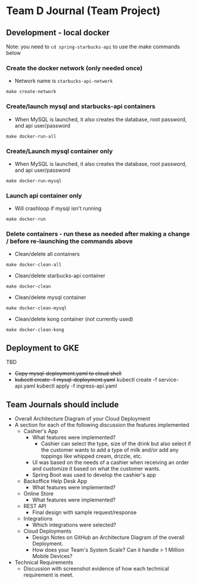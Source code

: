 # Team D Journal (Team Project)

## Development - local docker
Note: you need to `cd spring-starbucks-api` to use the make commands below
### Create the docker network (only needed once)
- Network name is `starbucks-api-network`
```
make create-network
```

### Create/launch mysql and starbucks-api containers
- When MySQL is launched, it also creates the database, root password, and api user/password
```
make docker-run-all
```

### Create/Launch mysql container only
- When MySQL is launched, it also creates the database, root password, and api user/password
```
make docker-run-mysql
```

### Launch api container only
- Will crashloop if mysql isn't running
```
make docker-run
```

###  Delete containers - run these as needed after making a change / before re-launching the commands above
- Clean/delete all containers
```
make docker-clean-all
```
- Clean/delete starbucks-api container
```
make docker-clean
```
- Clean/delete mysql container
```
make docker-clean-mysql
```
- Clean/delete kong container  (not currently used)
```
make docker-clean-kong
```

## Deployment to GKE
TBD
- ~~Copy mysql-deployment.yaml to cloud shell~~
- ~~kubectl create -f mysql-deployment.yaml~~
kubectl create -f service-api.yaml
kubectl apply -f ingress-api.yaml


## Team Journals should include
- Overall Architecture Diagram of your Cloud Deployment
- A section for each of the following discussion the features implemented
  - Cashier's App
    - What features were implemented?
      - Cashier can select the type, size of the drink but also select if the customer wants to add a type of milk and/or add any toppings like whipped cream, drizzle, etc.
    - UI was based on the needs of a cashier when receiving an order and customize it based on what the customer wants.
    - Spring Boot was used to develop the cashier's app
  - Backoffice Help Desk App
    - What features were implemented?
  - Online Store
    - What features were implemented?
  - REST API 
    - Final design with sample request/response
  - Integrations
    - Which integrations were selected?
  - Cloud Deployments
    - Design Notes on GitHub an Architecture Diagram of the overall Deployment.
    - How does your Team's System Scale?  Can it handle > 1 Million Mobile Devices?
- Technical Requirements
  - Discussion with screenshot evidence of how each technical requirement is meet.
